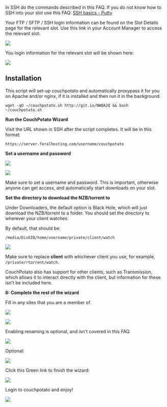 
In SSH do the commands described in this FAQ. If you do not know how to SSH into your slot use this FAQ: [SSH basics - Putty](https://www.feralhosting.com/faq/view?question=12)

Your FTP / SFTP / SSH login information can be found on the Slot Details page for the relevant slot. Use this link in your Account Manager to access the relevant slot:

![](https://raw.github.com/feralhosting/feralfilehosting/master/Feral%20Wiki/0%20Generic/slot_detail_link.png)

You login information for the relevant slot will be shown here:

![](https://raw.github.com/feralhosting/feralfilehosting/master/Feral%20Wiki/0%20Generic/slot_detail_ssh.png)

Installation
---

This script will set-up couchpotato and automatically proxypass it for you on Apache and/or nginx, if it is installed and then run it in the background.

~~~
wget -qO ~/couchpotato.sh http://git.io/NWQA2Q && bash ~/couchpotato.sh
~~~

**Run the CouchPotato Wizard**

Visit the URL shown in SSH after the script completes. It will be in this format:

~~~
https://server.feralhosting.com/username/couchpotato
~~~

**Set a username and password**

![](https://raw.github.com/feralhosting/feralfilehosting/master/Feral%20Wiki/Software/CouchPotato%20-%20An%20automatic%20NZB%20and%20torrent%20downloader%20for%20Films/1.png)

![](https://raw.github.com/feralhosting/feralfilehosting/master/Feral%20Wiki/Software/CouchPotato%20-%20An%20automatic%20NZB%20and%20torrent%20downloader%20for%20Films/2.png)

Make sure to set a username and password. This is important, otherwise anyone can get access, and automatically start downloads on your slot.

**Set the directory to download the NZB/torrent to**


Under Downloaders, the default option is Black Hole, which will just download the NZB/torrent to a folder. You should set the directory to wherever your client watches.

By default, that should be:

~~~
/media/DiskID/home/username/private/client/watch
~~~

![](https://raw.github.com/feralhosting/feralfilehosting/master/Feral%20Wiki/Software/CouchPotato%20-%20An%20automatic%20NZB%20and%20torrent%20downloader%20for%20Films/3.png)

Make sure to replace **client** with whichever client you use, for example, `/private/rtorrent/watch`.

CouchPotato also has support for other clients, such as Transmission, which allows it to interact directly with the client, but information for these isn't be included here.

**6: Complete the rest of the wizard**

Fill in any sites that you are a member of. 

![](https://raw.github.com/feralhosting/feralfilehosting/master/Feral%20Wiki/Software/CouchPotato%20-%20An%20automatic%20NZB%20and%20torrent%20downloader%20for%20Films/4.png)

![](https://raw.github.com/feralhosting/feralfilehosting/master/Feral%20Wiki/Software/CouchPotato%20-%20An%20automatic%20NZB%20and%20torrent%20downloader%20for%20Films/5.png)

Enabling renaming is optional, and isn't covered in this FAQ.

![](https://raw.github.com/feralhosting/feralfilehosting/master/Feral%20Wiki/Software/CouchPotato%20-%20An%20automatic%20NZB%20and%20torrent%20downloader%20for%20Films/6.png)

Optional:

![](https://raw.github.com/feralhosting/feralfilehosting/master/Feral%20Wiki/Software/CouchPotato%20-%20An%20automatic%20NZB%20and%20torrent%20downloader%20for%20Films/7.png)

Click this Green link to finish the wizard:

![](https://raw.github.com/feralhosting/feralfilehosting/master/Feral%20Wiki/Software/CouchPotato%20-%20An%20automatic%20NZB%20and%20torrent%20downloader%20for%20Films/8.png)

Login to couchpotato and enjoy!

![](https://raw.github.com/feralhosting/feralfilehosting/master/Feral%20Wiki/Software/CouchPotato%20-%20An%20automatic%20NZB%20and%20torrent%20downloader%20for%20Films/9.png)



